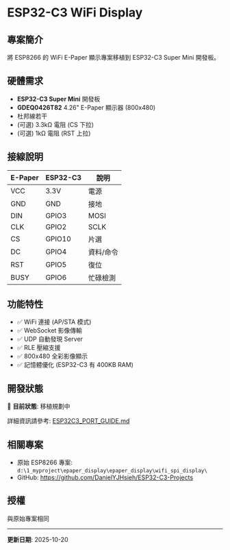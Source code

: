 # ESP32-C3 WiFi Display

## 專案簡介
將 ESP8266 的 WiFi E-Paper 顯示專案移植到 ESP32-C3 Super Mini 開發板。

## 硬體需求
- **ESP32-C3 Super Mini** 開發板
- **GDEQ0426T82** 4.26" E-Paper 顯示器 (800x480)
- 杜邦線若干
- (可選) 3.3kΩ 電阻 (CS 下拉)
- (可選) 1kΩ 電阻 (RST 上拉)

## 接線說明

| E-Paper | ESP32-C3 | 說明 |
|---------|----------|------|
| VCC | 3.3V | 電源 |
| GND | GND | 接地 |
| DIN | GPIO3 | MOSI |
| CLK | GPIO2 | SCLK |
| CS | GPIO10 | 片選 |
| DC | GPIO4 | 資料/命令 |
| RST | GPIO5 | 復位 |
| BUSY | GPIO6 | 忙碌檢測 |

## 功能特性
- ✅ WiFi 連接 (AP/STA 模式)
- ✅ WebSocket 影像傳輸
- ✅ UDP 自動發現 Server
- ✅ RLE 壓縮支援
- ✅ 800x480 全彩影像顯示
- ✅ 記憶體優化 (ESP32-C3 有 400KB RAM)

## 開發狀態
🚧 **目前狀態**: 移植規劃中

詳細資訊請參考: [ESP32C3_PORT_GUIDE.md](ESP32C3_PORT_GUIDE.md)

## 相關專案
- 原始 ESP8266 專案: `d:\1_myproject\epaper_display\epaper_display\wifi_spi_display\`
- GitHub: https://github.com/DanielYJHsieh/ESP32-C3-Projects

## 授權
與原始專案相同

---
**更新日期**: 2025-10-20
